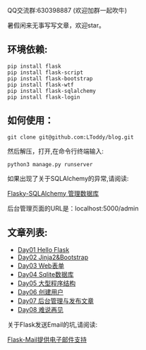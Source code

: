 QQ交流群:630398887 (欢迎加群一起吹牛)

暑假闲来无事写写文章，欢迎star。

## 环境依赖:
```
pip install flask
pip install flask-script
pip install flask-bootstrap
pip install flask-wtf
pip install flask-sqlalchemy
pip install flask-login
```

## 如何使用：
```
git clone git@github.com:LToddy/blog.git
```
然后解压，打开,在命令行终端输入:
```
python3 manage.py runserver
```
如果出现了关于SQLAlchemy的异常,请阅读:

[Flasky-SQLAlchemy 管理数据库](http://www.jianshu.com/p/9d16731db33f)

后台管理页面的URL是：localhost:5000/admin

## 文章列表:

- [Day01 Hello Flask](http://algo.site/?p=79)
- [Day02 Jinja2&Bootstrap](http://algo.site/?p=81)
- [Day03 Web表单](http://algo.site/?p=84)
- [Day04 Sqlite数据库](http://algo.site/?p=92)
- [Day05 大型程序结构](http://algo.site/?p=99)
- [Day06 创建用户](http://algo.site/?p=109)
- [Day07 后台管理与发布文章](http://algo.site/?p=116)
- [Day08 难说再见]()


关于Flask发送Email的坑,请阅读:

[Flask-Mail提供电子邮件支持](http://www.jianshu.com/p/ba60dffc2f10)
